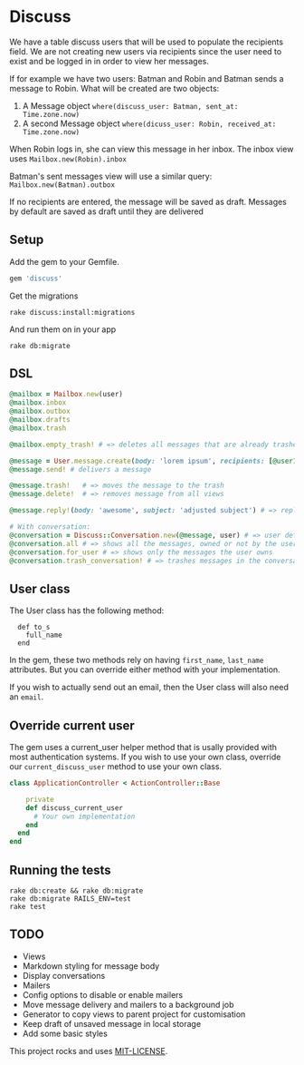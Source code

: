 # Discuss

We have a table discuss users that will be used to populate the recipients field.
We are not creating new users via recipients since the user need to exist and be logged in in order to view her messages.

If for example we have two users: Batman and Robin and Batman sends a message to Robin. What will be created are two objects:

1. A Message object `where(discuss_user: Batman, sent_at: Time.zone.now)`
2. A second Message object `where(dicuss_user: Robin, received_at: Time.zone.now)`

When Robin logs in, she can view this message in her inbox.
The inbox view uses `Mailbox.new(Robin).inbox`

Batman's sent messages view will use a similar query: `Mailbox.new(Batman).outbox`


If no recipients are entered, the message will be saved as draft.
Messages by default are saved as draft until they are delivered

## Setup

Add the gem to your Gemfile.

```ruby
gem 'discuss'
```

Get the migrations

```shell
rake discuss:install:migrations
```

And run them on in your app

```shell
rake db:migrate
```


## DSL

```ruby
@mailbox = Mailbox.new(user)
@mailbox.inbox
@mailbox.outbox
@mailbox.drafts
@mailbox.trash

@mailbox.empty_trash! # => deletes all messages that are already trashed

@message = User.message.create(body: 'lorem ipsum', recipients: [@user1, @user2]) # => creates a draft
@message.send! # delivers a message

@message.trash!   # => moves the message to the trash
@message.delete!  # => removes message from all views

@message.reply!(body: 'awesome', subject: 'adjusted subject') # => replies to sender. only :body is really needed

# With conversation:
@conversation = Discuss::Conversation.new(@message, user) # => user defaults to message.user if not passed through
@conversation.all # => shows all the messages, owned or not by the user
@conversation.for_user # => shows only the messages the user owns
@conversation.trash_conversation! # => trashes messages in the conversation that the user owns
```

## User class

The User class has the following method:

```
  def to_s
    full_name
  end
```

In the gem, these two methods rely on having `first_name`, `last_name` attributes.
But you can override either method with your implementation.

If you wish to actually send out an email, then the User class will also need an `email`.


## Override current user

The gem uses a current_user helper method that is usally provided with most authentication systems.
If you wish to use your own class, override our `current_discuss_user` method to use your own class.

```ruby
class ApplicationController < ActionController::Base

    private
    def discuss_current_user
      # Your own implementation
    end
  end
end
```


## Running the tests

```shell
rake db:create && rake db:migrate
rake db:migrate RAILS_ENV=test
rake test
```

## TODO

* Views
* Markdown styling for message body
* Display conversations
* Mailers
* Config options to disable or enable mailers
* Move message delivery and mailers to a background job
* Generator to copy views to parent project for customisation
* Keep draft of unsaved message in local storage
* Add some basic styles

This project rocks and uses [MIT-LICENSE](MIT-LICENSE).
